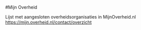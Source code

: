 #Mijn Overheid

Lijst met aangesloten overheidsorganisaties in MijnOverheid.nl 
https://mijn.overheid.nl/contact/overzicht 
